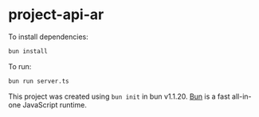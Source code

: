 # project-api-ar

To install dependencies:

```bash
bun install
```

To run:

```bash
bun run server.ts
```

This project was created using `bun init` in bun v1.1.20. [Bun](https://bun.sh) is a fast all-in-one JavaScript runtime.
